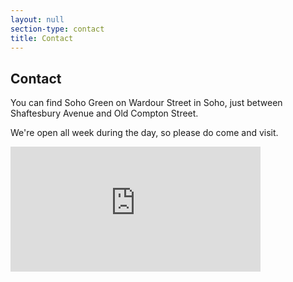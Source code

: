 ```yaml
---
layout: null
section-type: contact
title: Contact
---
```

## Contact

You can find Soho Green on Wardour Street in Soho, just between Shaftesbury Avenue and Old Compton Street.

We're open all week during the day, so please do come and visit.

<iframe src="https://www.google.com/maps/embed?pb=!1m18!1m12!1m3!1d2483.0541414770364!2d-0.1325906!3d51.512222699999995!2m3!1f0!2f0!3f0!3m2!1i1024!2i768!4f13.1!3m3!1m2!1s0x487604d3a9ea1b15%3A0xb3c0fd3d80c8ce36!2sSt+Anne&#39;s+Churchyard+Gardens!5e0!3m2!1sen!2suk!4v1441700236804" width="400" height="200" frameborder="0" style="border:0" allowfullscreen></iframe>
